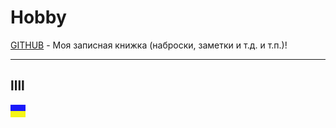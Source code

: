 
# Hobby
[GITHUB](https://github.com) - Моя записная книжка (наброски, заметки и т.д. и т.п.)!

<hr>

## llll

![](https://github.com/drilnet/puzzle15/blob/main/UA.png)
